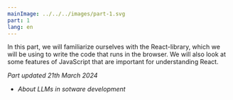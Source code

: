 ```yaml
---
mainImage: ../../../images/part-1.svg
part: 1
lang: en
---
```


<div class="intro">

In this part, we will familiarize ourselves with the React-library, which we will be using to write the code that runs in the browser. We will also look at some features of JavaScript that are important for understanding React.

<i>Part updated 21th March 2024</i>
- <i>About LLMs in sotware development</i>

</div>
